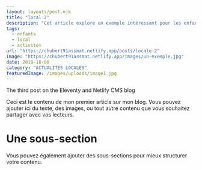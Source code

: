 ```yaml
---
layout: layouts/post.njk
title: "local 2"
description: "Cet article explore un exemple intéressant pour les enfants."
tags: 
  - enfants
  - local
  - activites
url: "https://chubert91assmat.netlify.app/posts/locale-2"
image: "https://chubert91assmat.netlify.app/images/un-exemple.jpg"
date: 2019-10-08
category: "ACTUALITES LOCALES"
featuredImage: /images/uploads/image1.jpg
---
```






The third post on the Eleventy and Netlify CMS blog

Ceci est le contenu de mon premier article sur mon blog. Vous pouvez ajouter ici du texte, des images, ou tout autre contenu que vous souhaitez partager avec vos lecteurs.

# Une sous-section

Vous pouvez également ajouter des sous-sections pour mieux structurer votre contenu.
